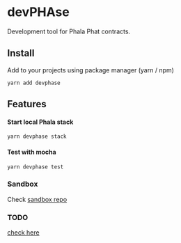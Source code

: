 # devPHAse
Development tool for Phala Phat contracts.

<!--
![](https://img.shields.io/badge/Coverage-97%25-83A603.svg?prefix=$coverage$)
-->

## Install

Add to your projects using package manager (yarn / npm)

```shell
yarn add devphase
```

## Features

#### Start local Phala stack
```shell
yarn devphase stack
```

#### Test with mocha
```shell
yarn devphase test
```

### Sandbox
Check [sandbox repo](https://github.com/l00k/devphase-sandbox)  

### TODO
[check here](./TODO.md)
